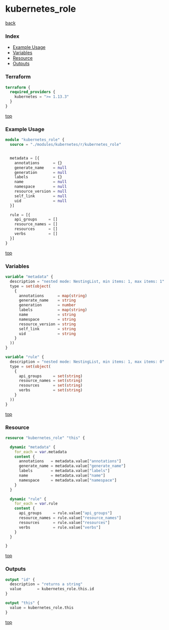 # kubernetes_role

[back](../kubernetes.md)

### Index

- [Example Usage](#example-usage)
- [Variables](#variables)
- [Resource](#resource)
- [Outputs](#outputs)

### Terraform

```terraform
terraform {
  required_providers {
    kubernetes = ">= 1.13.3"
  }
}
```

[top](#index)

### Example Usage

```terraform
module "kubernetes_role" {
  source = "./modules/kubernetes/r/kubernetes_role"


  metadata = [{
    annotations      = {}
    generate_name    = null
    generation       = null
    labels           = {}
    name             = null
    namespace        = null
    resource_version = null
    self_link        = null
    uid              = null
  }]

  rule = [{
    api_groups     = []
    resource_names = []
    resources      = []
    verbs          = []
  }]
}
```

[top](#index)

### Variables

```terraform
variable "metadata" {
  description = "nested mode: NestingList, min items: 1, max items: 1"
  type = set(object(
    {
      annotations      = map(string)
      generate_name    = string
      generation       = number
      labels           = map(string)
      name             = string
      namespace        = string
      resource_version = string
      self_link        = string
      uid              = string
    }
  ))
}

variable "rule" {
  description = "nested mode: NestingList, min items: 1, max items: 0"
  type = set(object(
    {
      api_groups     = set(string)
      resource_names = set(string)
      resources      = set(string)
      verbs          = set(string)
    }
  ))
}
```

[top](#index)

### Resource

```terraform
resource "kubernetes_role" "this" {

  dynamic "metadata" {
    for_each = var.metadata
    content {
      annotations   = metadata.value["annotations"]
      generate_name = metadata.value["generate_name"]
      labels        = metadata.value["labels"]
      name          = metadata.value["name"]
      namespace     = metadata.value["namespace"]
    }
  }

  dynamic "rule" {
    for_each = var.rule
    content {
      api_groups     = rule.value["api_groups"]
      resource_names = rule.value["resource_names"]
      resources      = rule.value["resources"]
      verbs          = rule.value["verbs"]
    }
  }

}
```

[top](#index)

### Outputs

```terraform
output "id" {
  description = "returns a string"
  value       = kubernetes_role.this.id
}

output "this" {
  value = kubernetes_role.this
}
```

[top](#index)
